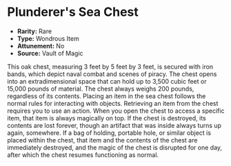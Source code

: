 # Plunderer's Sea Chest

- **Rarity:** Rare
- **Type:** Wondrous Item
- **Attunement:** No
- **Source:** Vault of Magic

This oak chest, measuring 3 feet by 5 feet by 3 feet, is secured with iron bands, which depict naval combat and scenes of piracy. The chest opens into an extradimensional space that can hold up to 3,500 cubic feet or 15,000 pounds of material. The chest always weighs 200 pounds, regardless of its contents. Placing an item in the sea chest follows the normal rules for interacting with objects. Retrieving an item from the chest requires you to use an action. When you open the chest to access a specific item, that item is always magically on top. If the chest is destroyed, its contents are lost forever, though an artifact that was inside always turns up again, somewhere. If a bag of holding, portable hole, or similar object is placed within the chest, that item and the contents of the chest are immediately destroyed, and the magic of the chest is disrupted for one day, after which the chest resumes functioning as normal.
